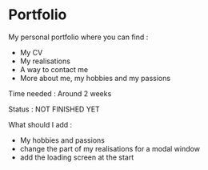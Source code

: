 # Portfolio

My personal portfolio where you can find :
  - My CV
  - My realisations
  - A way to contact me
  - More about me, my hobbies and my passions

Time needed : Around 2 weeks

Status : NOT FINISHED YET

What should I add :
  - My hobbies and passions
  - change the part of my realisations for a modal window
  - add the loading screen at the start
